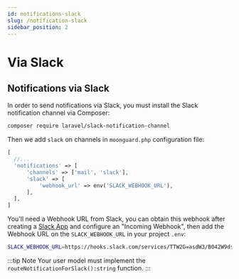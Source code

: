```yaml
---
id: notifications-slack
slug: /notification-slack
sidebar_position: 2
---
```


# Via Slack

## Notifications via Slack

In order to send notifications via Slack, you must install the Slack notification channel via Composer:

```bash
composer require laravel/slack-notification-channel
```

Then we add `slack` on channels in `moonguard.php` configuration file:

```php  title="./config/moonguard.php"
[
  //...
  'notifications' => [
      'channels' => ['mail', 'slack'],
      'slack' => [
          'webhook_url' => env('SLACK_WEBHOOK_URL'),
      ],
  ],
]
```

You'll need a Webhook URL from Slack, you can obtain this webhook after creating a [Slack App](https://api.slack.com/apps?new_app=1) and configure an "Incoming Webhook", then add the Webhook URL on the `SLACK_WEBHOOK_URL` in your project `.env`:

```bash
SLACK_WEBHOOK_URL=https://hooks.slack.com/services/TTW2G=asdW3/B042W9dsd9L/D1D329QLMNsdi12
```

:::tip Note
Your user model must implement the `routeNotificationForSlack():string` function.
:::